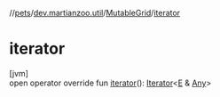 //[pets](../../../index.md)/[dev.martianzoo.util](../index.md)/[MutableGrid](index.md)/[iterator](iterator.md)

# iterator

[jvm]\
open operator override fun [iterator](iterator.md)(): [Iterator](https://kotlinlang.org/api/latest/jvm/stdlib/kotlin.collections/-iterator/index.html)&lt;[E](index.md) &amp; [Any](https://kotlinlang.org/api/latest/jvm/stdlib/kotlin/-any/index.html)&gt;
